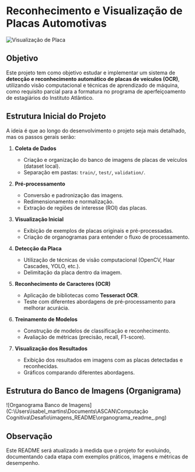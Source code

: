 # Reconhecimento e Visualização de Placas Automotivas

![Visualização de Placa](https://embarcados.com.br/reconhecimento-automatico-de-placas-de-identificacao-de-veiculos-em-uma-jetson-nano-usando-yolov4-tiny-e-lprnet/)

## Objetivo
Este projeto tem como objetivo estudar e implementar um sistema de **detecção e reconhecimento automático de placas de veículos (OCR)**, utilizando visão computacional e técnicas de aprendizado de máquina, como requisito parcial para a formatura no programa de aperfeiçoamento de estagiários do Instituto Atlântico. 

## Estrutura Inicial do Projeto
A ideia é que ao longo do desenvolvimento o projeto seja mais detalhado, mas os passos gerais serão:

1. **Coleta de Dados**
   - Criação e organização do banco de imagens de placas de veículos (dataset local).
   - Separação em pastas: `train/`, `test/`, `validation/`.

2. **Pré-processamento**
   - Conversão e padronização das imagens.
   - Redimensionamento e normalização.
   - Extração de regiões de interesse (ROI) das placas.

3. **Visualização Inicial**
   - Exibição de exemplos de placas originais e pré-processadas.
   - Criação de organogramas para entender o fluxo de processamento.

4. **Detecção da Placa**
   - Utilização de técnicas de visão computacional (OpenCV, Haar Cascades, YOLO, etc.).
   - Delimitação da placa dentro da imagem.

5. **Reconhecimento de Caracteres (OCR)**
   - Aplicação de bibliotecas como **Tesseract OCR**.
   - Teste com diferentes abordagens de pré-processamento para melhorar acurácia.

6. **Treinamento de Modelos**
   - Construção de modelos de classificação e reconhecimento.
   - Avaliação de métricas (precisão, recall, F1-score).

7. **Visualização dos Resultados**
   - Exibição dos resultados em imagens com as placas detectadas e reconhecidas.
   - Gráficos comparando diferentes abordagens.


## Estrutura do Banco de Imagens (Organigrama)

![Organograma Banco de Imagens](C:\Users\isabel_martins\Documents\ASCAN\Computação Cognitiva\Desafio\imagens_README\organograma_readme_.png)

## Observação
Este README será atualizado à medida que o projeto for evoluindo, documentando cada etapa com exemplos práticos, imagens e métricas de desempenho.